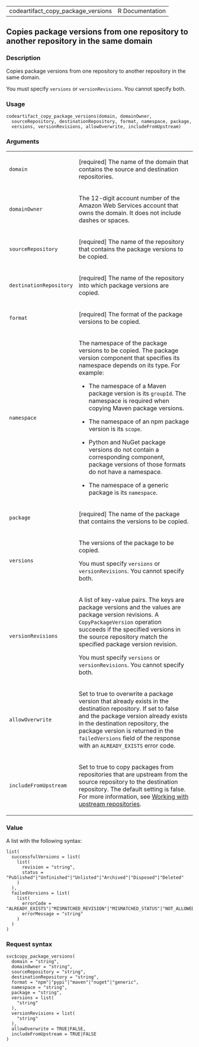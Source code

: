 <table style="width: 100%;">
<tbody>
<tr class="odd">
<td>codeartifact_copy_package_versions</td>
<td style="text-align: right;">R Documentation</td>
</tr>
</tbody>
</table>

## Copies package versions from one repository to another repository in the same domain

### Description

Copies package versions from one repository to another repository in the
same domain.

You must specify `versions` or `versionRevisions`. You cannot specify
both.

### Usage

    codeartifact_copy_package_versions(domain, domainOwner,
      sourceRepository, destinationRepository, format, namespace, package,
      versions, versionRevisions, allowOverwrite, includeFromUpstream)

### Arguments

<table>
<colgroup>
<col style="width: 35%" />
<col style="width: 65%" />
</colgroup>
<tbody>
<tr class="odd">
<td><code
id="codeartifact_copy_package_versions_:_domain">domain</code></td>
<td><p>[required] The name of the domain that contains the source and
destination repositories.</p></td>
</tr>
<tr class="even">
<td><code
id="codeartifact_copy_package_versions_:_domainOwner">domainOwner</code></td>
<td><p>The 12-digit account number of the Amazon Web Services account
that owns the domain. It does not include dashes or spaces.</p></td>
</tr>
<tr class="odd">
<td><code
id="codeartifact_copy_package_versions_:_sourceRepository">sourceRepository</code></td>
<td><p>[required] The name of the repository that contains the package
versions to be copied.</p></td>
</tr>
<tr class="even">
<td><code
id="codeartifact_copy_package_versions_:_destinationRepository">destinationRepository</code></td>
<td><p>[required] The name of the repository into which package versions
are copied.</p></td>
</tr>
<tr class="odd">
<td><code
id="codeartifact_copy_package_versions_:_format">format</code></td>
<td><p>[required] The format of the package versions to be
copied.</p></td>
</tr>
<tr class="even">
<td><code
id="codeartifact_copy_package_versions_:_namespace">namespace</code></td>
<td><p>The namespace of the package versions to be copied. The package
version component that specifies its namespace depends on its type. For
example:</p>
<ul>
<li><p>The namespace of a Maven package version is its
<code>groupId</code>. The namespace is required when copying Maven
package versions.</p></li>
<li><p>The namespace of an npm package version is its
<code>scope</code>.</p></li>
<li><p>Python and NuGet package versions do not contain a corresponding
component, package versions of those formats do not have a
namespace.</p></li>
<li><p>The namespace of a generic package is its
<code>namespace</code>.</p></li>
</ul></td>
</tr>
<tr class="odd">
<td><code
id="codeartifact_copy_package_versions_:_package">package</code></td>
<td><p>[required] The name of the package that contains the versions to
be copied.</p></td>
</tr>
<tr class="even">
<td><code
id="codeartifact_copy_package_versions_:_versions">versions</code></td>
<td><p>The versions of the package to be copied.</p>
<p>You must specify <code>versions</code> or
<code>versionRevisions</code>. You cannot specify both.</p></td>
</tr>
<tr class="odd">
<td><code
id="codeartifact_copy_package_versions_:_versionRevisions">versionRevisions</code></td>
<td><p>A list of key-value pairs. The keys are package versions and the
values are package version revisions. A <code>CopyPackageVersion</code>
operation succeeds if the specified versions in the source repository
match the specified package version revision.</p>
<p>You must specify <code>versions</code> or
<code>versionRevisions</code>. You cannot specify both.</p></td>
</tr>
<tr class="even">
<td><code
id="codeartifact_copy_package_versions_:_allowOverwrite">allowOverwrite</code></td>
<td><p>Set to true to overwrite a package version that already exists in
the destination repository. If set to false and the package version
already exists in the destination repository, the package version is
returned in the <code>failedVersions</code> field of the response with
an <code>ALREADY_EXISTS</code> error code.</p></td>
</tr>
<tr class="odd">
<td><code
id="codeartifact_copy_package_versions_:_includeFromUpstream">includeFromUpstream</code></td>
<td><p>Set to true to copy packages from repositories that are upstream
from the source repository to the destination repository. The default
setting is false. For more information, see <a
href="https://docs.aws.amazon.com/codeartifact/latest/ug/repos-upstream.html">Working
with upstream repositories</a>.</p></td>
</tr>
</tbody>
</table>

### Value

A list with the following syntax:

    list(
      successfulVersions = list(
        list(
          revision = "string",
          status = "Published"|"Unfinished"|"Unlisted"|"Archived"|"Disposed"|"Deleted"
        )
      ),
      failedVersions = list(
        list(
          errorCode = "ALREADY_EXISTS"|"MISMATCHED_REVISION"|"MISMATCHED_STATUS"|"NOT_ALLOWED"|"NOT_FOUND"|"SKIPPED",
          errorMessage = "string"
        )
      )
    )

### Request syntax

    svc$copy_package_versions(
      domain = "string",
      domainOwner = "string",
      sourceRepository = "string",
      destinationRepository = "string",
      format = "npm"|"pypi"|"maven"|"nuget"|"generic",
      namespace = "string",
      package = "string",
      versions = list(
        "string"
      ),
      versionRevisions = list(
        "string"
      ),
      allowOverwrite = TRUE|FALSE,
      includeFromUpstream = TRUE|FALSE
    )
